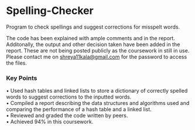# Spelling-Checker
Program to check spellings and suggest corrections for misspelt words.

The code has been explained with ample comments and in the report. Additonally, the output and other decision taken have been added in the report.
These are not being posted publicly as the coursework in still in use. Please contact me on shreya11kala@gmail.com for the password to access the files.

### Key Points

• Used hash tables and linked lists to store a dictionary of correctly spelled
words to suggest corrections to the inputted words.  
• Compiled a report describing the data structures and algorithms used and
comparing the performance of a hash table and a linked list.  
• Reviewed and graded the code written by peers.  
• Achieved 94% in this coursework.  
